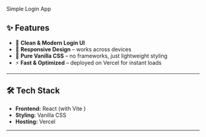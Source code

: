  Simple Login App  
 ## ✨ Features
- 🔑 **Clean & Modern Login UI**  
- 📱 **Responsive Design** – works across devices  
- 🎨 **Pure Vanilla CSS** – no frameworks, just lightweight styling  
- ⚡ **Fast & Optimized** – deployed on Vercel for instant loads  

---

## 🛠️ Tech Stack
- **Frontend:** React (with Vite )  
- **Styling:** Vanilla CSS  
- **Hosting:** Vercel  

---
